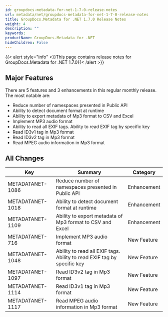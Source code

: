 ```yaml
---
id: groupdocs-metadata-for-net-1-7-0-release-notes
url: metadata/net/groupdocs-metadata-for-net-1-7-0-release-notes
title: GroupDocs.Metadata for .NET 1.7.0 Release Notes
weight: 4
description: ""
keywords: 
productName: GroupDocs.Metadata for .NET
hideChildren: False
---
```

{{< alert style="info" >}}This page contains release notes for GroupDocs.Metadata for .NET 1.7.0{{< /alert >}}

## Major Features

There are 5 features and 3 enhancements in this regular monthly release. The most notable are:

*   Reduce number of namespaces presented in Public API
*   Ability to detect document format at runtime
*   Ability to export metadata of Mp3 format to CSV and Excel
*   Implement MP3 audio format
*   Ability to read all EXIF tags. Ability to read EXIF tag by specific key
*   Read ID3v1 tag in Mp3 format
*   Read ID3v2 tag in Mp3 format
*   Read MPEG audio information in Mp3 format

## All Changes

| Key | Summary | Category |
| --- | --- | --- |
| METADATANET-1086 | Reduce number of namespaces presented in Public API | Enhancement |
| METADATANET-1018 | Ability to detect document format at runtime | Enhancement |
| METADATANET-1109 | Ability to export metadata of Mp3 format to CSV and Excel | Enhancement |
| METADATANET-716 | Implement MP3 audio format | New Feature |
| METADATANET-1048 | Ability to read all EXIF tags. Ability to read EXIF tag by specific key | New Feature |
| METADATANET-1097 | Read ID3v2 tag in Mp3 format | New Feature |
| METADATANET-1114 | Read ID3v1 tag in Mp3 format | New Feature |
| METADATANET-1117 | Read MPEG audio information in Mp3 format | New Feature |
